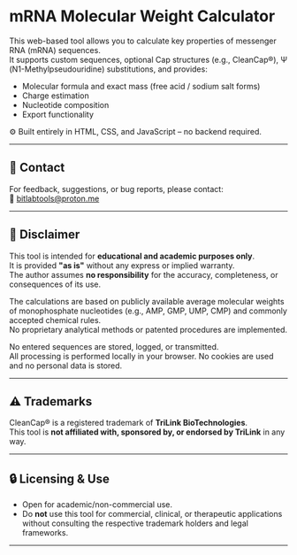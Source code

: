 # mRNA Molecular Weight Calculator

This web-based tool allows you to calculate key properties of messenger RNA (mRNA) sequences.  
It supports custom sequences, optional Cap structures (e.g., CleanCap®), Ψ (N1-Methylpseudouridine) substitutions, and provides:

- Molecular formula and exact mass (free acid / sodium salt forms)
- Charge estimation
- Nucleotide composition
- Export functionality

⚙️ Built entirely in HTML, CSS, and JavaScript – no backend required.

---

## 📧 Contact

For feedback, suggestions, or bug reports, please contact:  
📨 [bitlabtools@proton.me](mailto:bitlabtools@proton.me)

---

## 📘 Disclaimer

This tool is intended for **educational and academic purposes only**.  
It is provided **"as is"** without any express or implied warranty.  
The author assumes **no responsibility** for the accuracy, completeness, or consequences of its use.

The calculations are based on publicly available average molecular weights of monophosphate nucleotides (e.g., AMP, GMP, UMP, CMP) and commonly accepted chemical rules.  
No proprietary analytical methods or patented procedures are implemented.

No entered sequences are stored, logged, or transmitted.  
All processing is performed locally in your browser.
No cookies are used and no personal data is stored. 

---

## ⚠️ Trademarks

CleanCap® is a registered trademark of **TriLink BioTechnologies**.  
This tool is **not affiliated with, sponsored by, or endorsed by TriLink** in any way.

---

## 🔒 Licensing & Use

- Open for academic/non-commercial use.
- Do **not** use this tool for commercial, clinical, or therapeutic applications without consulting the respective trademark holders and legal frameworks.

---
